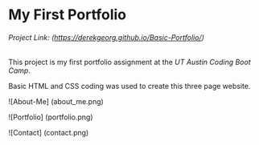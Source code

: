 # My First Portfolio

###### Project Link: (https://derekgeorg.github.io/Basic-Portfolio/)

This project is my first portfolio assignment at the *UT Austin Coding Boot Camp*. 

Basic HTML and CSS coding was used to create this three page website.

![About-Me] (about_me.png)

![Portfolio] (portfolio.png)

![Contact] (contact.png)



